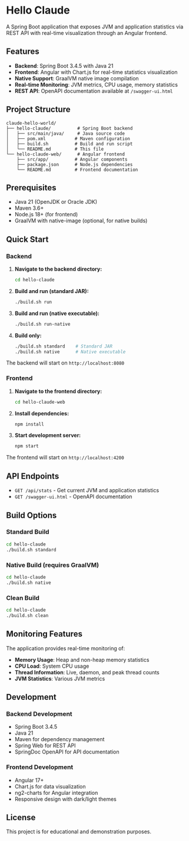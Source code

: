 # Hello Claude

A Spring Boot application that exposes JVM and application statistics via REST API with real-time visualization through an Angular frontend.

## Features

- **Backend**: Spring Boot 3.4.5 with Java 21
- **Frontend**: Angular with Chart.js for real-time statistics visualization
- **Native Support**: GraalVM native image compilation
- **Real-time Monitoring**: JVM metrics, CPU usage, memory statistics
- **REST API**: OpenAPI documentation available at `/swagger-ui.html`

## Project Structure

```
claude-hello-world/
├── hello-claude/          # Spring Boot backend
│   ├── src/main/java/     # Java source code
│   ├── pom.xml           # Maven configuration
│   ├── build.sh          # Build and run script
│   └── README.md         # This file
└── hello-claude-web/      # Angular frontend
    ├── src/app/          # Angular components
    ├── package.json      # Node.js dependencies
    └── README.md         # Frontend documentation
```

## Prerequisites

- Java 21 (OpenJDK or Oracle JDK)
- Maven 3.6+
- Node.js 18+ (for frontend)
- GraalVM with native-image (optional, for native builds)

## Quick Start

### Backend

1. **Navigate to the backend directory:**
   ```bash
   cd hello-claude
   ```

2. **Build and run (standard JAR):**
   ```bash
   ./build.sh run
   ```

3. **Build and run (native executable):**
   ```bash
   ./build.sh run-native
   ```

4. **Build only:**
   ```bash
   ./build.sh standard    # Standard JAR
   ./build.sh native      # Native executable
   ```

The backend will start on `http://localhost:8080`

### Frontend

1. **Navigate to the frontend directory:**
   ```bash
   cd hello-claude-web
   ```

2. **Install dependencies:**
   ```bash
   npm install
   ```

3. **Start development server:**
   ```bash
   npm start
   ```

The frontend will start on `http://localhost:4200`

## API Endpoints

- `GET /api/stats` - Get current JVM and application statistics
- `GET /swagger-ui.html` - OpenAPI documentation

## Build Options

### Standard Build
```bash
cd hello-claude
./build.sh standard
```

### Native Build (requires GraalVM)
```bash
cd hello-claude
./build.sh native
```

### Clean Build
```bash
cd hello-claude
./build.sh clean
```

## Monitoring Features

The application provides real-time monitoring of:

- **Memory Usage**: Heap and non-heap memory statistics
- **CPU Load**: System CPU usage
- **Thread Information**: Live, daemon, and peak thread counts
- **JVM Statistics**: Various JVM metrics

## Development

### Backend Development
- Spring Boot 3.4.5
- Java 21
- Maven for dependency management
- Spring Web for REST API
- SpringDoc OpenAPI for API documentation

### Frontend Development
- Angular 17+
- Chart.js for data visualization
- ng2-charts for Angular integration
- Responsive design with dark/light themes

## License

This project is for educational and demonstration purposes. 